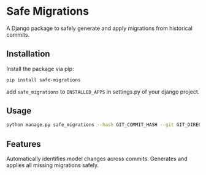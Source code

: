 # Safe Migrations

A Django package to safely generate and apply migrations from historical commits.

## Installation

Install the package via pip:

```bash
pip install safe-migrations
```

add `safe_migrations` to `INSTALLED_APPS` in settings.py of your django project.

## Usage

```bash
python manage.py safe_migrations --hash GIT_COMMIT_HASH --git GIT_DIRECTORY
```

## Features

Automatically identifies model changes across commits.
Generates and applies all missing migrations safely.
